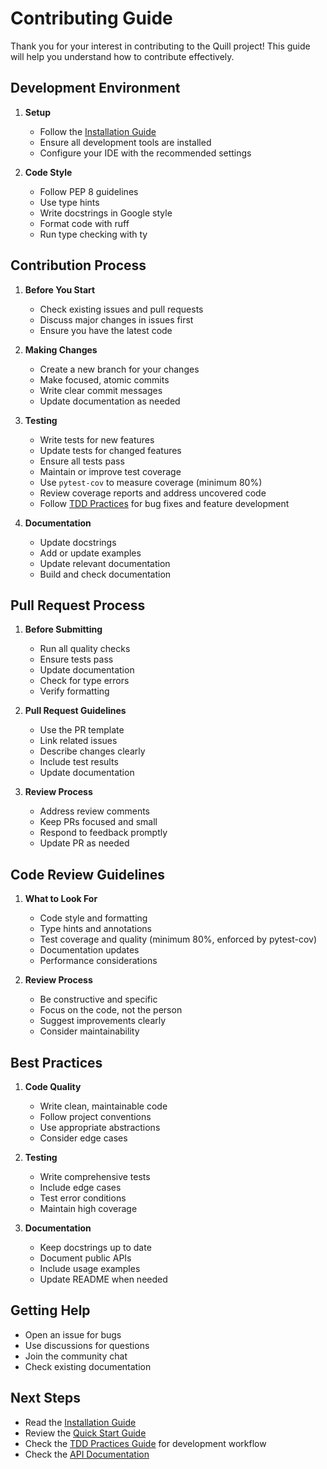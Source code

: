 # Contributing Guide

Thank you for your interest in contributing to the Quill project! This guide will help you understand how to contribute effectively.

## Development Environment

1. **Setup**
   - Follow the [Installation Guide](installation.md)
   - Ensure all development tools are installed
   - Configure your IDE with the recommended settings

2. **Code Style**
   - Follow PEP 8 guidelines
   - Use type hints
   - Write docstrings in Google style
   - Format code with ruff
   - Run type checking with ty

## Contribution Process

1. **Before You Start**
   - Check existing issues and pull requests
   - Discuss major changes in issues first
   - Ensure you have the latest code

2. **Making Changes**
   - Create a new branch for your changes
   - Make focused, atomic commits
   - Write clear commit messages
   - Update documentation as needed

3. **Testing**
   - Write tests for new features
   - Update tests for changed features
   - Ensure all tests pass
   - Maintain or improve test coverage
   - Use `pytest-cov` to measure coverage (minimum 80%)
   - Review coverage reports and address uncovered code
   - Follow [TDD Practices](tdd-practices.md) for bug fixes and feature development

4. **Documentation**
   - Update docstrings
   - Add or update examples
   - Update relevant documentation
   - Build and check documentation

## Pull Request Process

1. **Before Submitting**
   - Run all quality checks
   - Ensure tests pass
   - Update documentation
   - Check for type errors
   - Verify formatting

2. **Pull Request Guidelines**
   - Use the PR template
   - Link related issues
   - Describe changes clearly
   - Include test results
   - Update documentation

3. **Review Process**
   - Address review comments
   - Keep PRs focused and small
   - Respond to feedback promptly
   - Update PR as needed

## Code Review Guidelines

1. **What to Look For**
   - Code style and formatting
   - Type hints and annotations
   - Test coverage and quality (minimum 80%, enforced by pytest-cov)
   - Documentation updates
   - Performance considerations

2. **Review Process**
   - Be constructive and specific
   - Focus on the code, not the person
   - Suggest improvements clearly
   - Consider maintainability

## Best Practices

1. **Code Quality**
   - Write clean, maintainable code
   - Follow project conventions
   - Use appropriate abstractions
   - Consider edge cases

2. **Testing**
   - Write comprehensive tests
   - Include edge cases
   - Test error conditions
   - Maintain high coverage

3. **Documentation**
   - Keep docstrings up to date
   - Document public APIs
   - Include usage examples
   - Update README when needed

## Getting Help

- Open an issue for bugs
- Use discussions for questions
- Join the community chat
- Check existing documentation

## Next Steps

- Read the [Installation Guide](installation.md)
- Review the [Quick Start Guide](quickstart.md)
- Check the [TDD Practices Guide](tdd-practices.md) for development workflow
- Check the [API Documentation](../api/index.html) 